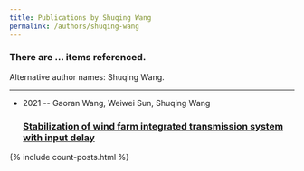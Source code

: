 ```yaml
---
title: Publications by Shuqing Wang
permalink: /authors/shuqing-wang
---
```


<h3 id="number-posts">There are ... items referenced.</h3>
<p id='info-authors'>Alternative author names: Shuqing Wang.</p>
<hr />
<ul class="post-list">
<li><span class='post-meta'>2021 -- Gaoran Wang, Weiwei Sun, Shuqing Wang</span><h3><a class='post-link' href="{{ site.baseurl }}/stabilization-of-wind-farm-integrated-transmission-system-with-input-delay">Stabilization of wind farm integrated transmission system with input delay</a></h3></li>

</ul>
{% include count-posts.html %}

